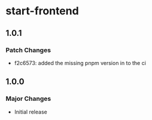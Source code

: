 # start-frontend

## 1.0.1

### Patch Changes

- f2c6573: added the missing pnpm version in to the ci

## 1.0.0

### Major Changes

- Initial release
